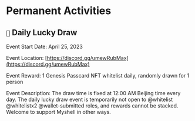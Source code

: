 # Permanent Activities

## `🎉` Daily Lucky Draw

Event Start Date: April 25, 2023

Event Location: [https://discord.gg/umewRubMax](https://discord.gg/umewRubMax)

Event Reward: 1 Genesis Passcard NFT whitelist daily, randomly drawn for 1 person

Event Description: The draw time is fixed at 12:00 AM Beijing time every day. The daily lucky draw event is temporarily not open to @whitelist @whitelistx2 @wallet-submitted roles, and rewards cannot be stacked. Welcome to support Myshell in other ways.